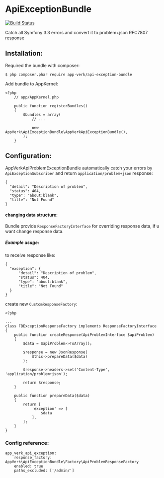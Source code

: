# ApiExceptionBundle
[![Build Status](https://travis-ci.org/AppVerk/ApiExceptionBundle.svg?branch=master)](https://travis-ci.org/AppVerk/ApiExceptionBundle)

Catch all Symfony 3.3 errors and convert it to problem+json RFC7807 response

## Installation:

Required the bundle with composer:

    $ php composer.phar require app-verk/api-exception-bundle
    
Add bundle to AppKernel:

    <?php
        // app/AppKernel.php
    
        public function registerBundles()
        {
            $bundles = array(
                // ...
                
                new AppVerk\ApiExceptionBundle\AppVerkApiExceptionBundle(),
            );
        }
        
## Configuration:

AppVerkApiProblemExceptionBundle automatically catch your errors 
by `ApiExceptionSubscriber` and return `application/problem+json` response:

    {
      "detail": "Description of problem",
      "status": 404,
      "type": "about:blank",
      "title": "Not Found"
    }
    
#### changing data structure:
Bundle provide `ResponseFactoryInterface` for overriding response data, if u want change response data.

##### Example usage:

to receive response like:

    {
      "exception": {
          "detail": "Description of problem",
          "status": 404,
          "type": "about:blank",
          "title": "Not Found"
      }
    }
    
create new `CustomResponseFactory`:

    <?php
    
    ...
    class FBExceptionResponseFactory implements ResponseFactoryInterface
    {
        public function createResponse(ApiProblemInterface $apiProblem)
        {
            $data = $apiProblem->ToArray();
    
            $response = new JsonResponse(
                $this->prepareData($data)
            );
    
            $response->headers->set('Content-Type', 'application/problem+json');
    
            return $response;
        }
    
        public function prepareData($data)
        {
            return [
                'exception' => [
                    $data
                ],
            ];
        }
    }
    
### Config reference:

    app_verk_api_exception:
        response_factory: AppVerk\ApiExceptionBundle\Factory\ApiProblemResponseFactory
        enabled: true
        paths_excluded: ['/admin/']


